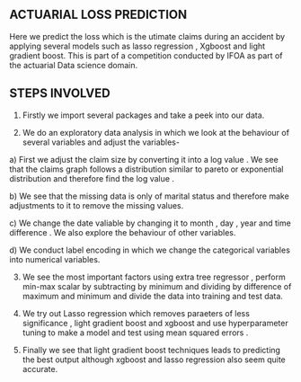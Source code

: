 ## ACTUARIAL LOSS PREDICTION

Here we predict the loss which is the utimate claims during an accident by applying several models such as lasso regression , Xgboost and light gradient boost.
This is part of a competition conducted by IFOA as part of the actuarial Data science domain.

## STEPS INVOLVED

1) Firstly we import several packages and take a peek into our data.

2) We do an exploratory data analysis in which we look at the behaviour of several variables and adjust the variables-

  a) First we adjust the claim size by converting it into a log value . We see that the claims graph follows a distribution similar to pareto or exponential distribution and     therefore find the log value . 

  b) We see that the missing data is only of marital status and therefore make adjustments to it to remove the missing values.

  c) We change the date valiable by changing it to month , day , year and time difference . We also explore the behaviour of other variables.

  d) We conduct label encoding in which we change the categorical variables into numerical variables. 
  
3) We see the most important factors using extra tree regressor , perform min-max scalar by subtracting by minimum and dividing by difference of maximum and minimum and divide the data into training and test data.

4) We try out Lasso regression which removes paraeters of less significance , light gradient boost and xgboost and use hyperparameter tuning to make a model and test using mean squared errors .

5) Finally we see that light gradient boost techniques leads to predicting the best output although xgboost and lasso regression also seem quite accurate.
